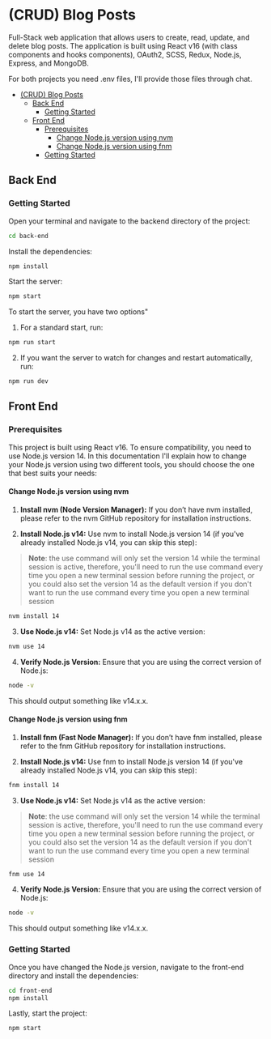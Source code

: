 # (CRUD) Blog Posts

Full-Stack web application that allows users to create, read, update, and delete blog posts. The application is built using React v16 (with class components and hooks components), OAuth2, SCSS, Redux, Node.js, Express, and MongoDB.

For both projects you need .env files, I'll provide those files through chat.

- [(CRUD) Blog Posts](#crud-blog-posts)
  - [Back End](#back-end)
    - [Getting Started](#getting-started)
  - [Front End](#front-end)
    - [Prerequisites](#prerequisites)
      - [Change Node.js version using nvm](#change-nodejs-version-using-nvm)
      - [Change Node.js version using fnm](#change-nodejs-version-using-fnm)
    - [Getting Started](#getting-started-1)

## Back End

### Getting Started

Open your terminal and navigate to the backend directory of the project:

```bash
cd back-end
```

Install the dependencies:

```bash
npm install
```

Start the server:

```bash
npm start
```

To start the server, you have two options"

1. For a standard start, run:

```bash
npm run start
```

2. If you want the server to watch for changes and restart automatically, run:

```bash
npm run dev
```

## Front End


### Prerequisites

This project is built using React v16. To ensure compatibility, you need to use Node.js version 14. 
In this documentation I'll explain how to change your Node.js version using two different tools, you should choose the one that best suits your needs:

#### Change Node.js version using nvm

1. **Install nvm (Node Version Manager):** If you don’t have nvm installed, please refer to the nvm GitHub repository for installation instructions.

2. **Install Node.js v14:** Use nvm to install Node.js version 14 (if you've already installed Node.js v14, you can skip this step):

> **Note**: the use command will only set the version 14 while the terminal session is active, therefore, you'll need to run the use command every time you open a new terminal session before running the project, or you could also set the version 14 as the default version if you don't want to run the use command every time you open a new terminal session

```bash
nvm install 14
```

3. **Use Node.js v14:** Set Node.js v14 as the active version:

```bash
nvm use 14
```

4. **Verify Node.js Version:** Ensure that you are using the correct version of Node.js:

```bash
node -v
```

This should output something like v14.x.x.

#### Change Node.js version using fnm

1. **Install fnm (Fast Node Manager):** If you don’t have fnm installed, please refer to the fnm GitHub repository for installation instructions.

2. **Install Node.js v14:** Use fnm to install Node.js version 14 (if you've already installed Node.js v14, you can skip this step):

```bash
fnm install 14
```

3. **Use Node.js v14:** Set Node.js v14 as the active version:

> **Note**: the use command will only set the version 14 while the terminal session is active, therefore, you'll need to run the use command every time you open a new terminal session before running the project, or you could also set the version 14 as the default version if you don't want to run the use command every time you open a new terminal session

```bash
fnm use 14
```

4. **Verify Node.js Version:** Ensure that you are using the correct version of Node.js:

```bash
node -v
```

This should output something like v14.x.x.

### Getting Started

Once you have changed the Node.js version, navigate to the front-end directory and install the dependencies:

```bash
cd front-end
npm install
```

Lastly, start the project:

```bash
npm start
```
